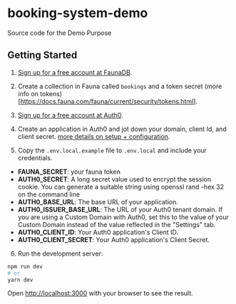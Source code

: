 # booking-system-demo

Source code for the Demo Purpose

## Getting Started

1. [Sign up for a free account at FaunaDB](http://bit.ly/jqqfauna).

2. Create a collection in Fauna called `bookings` and a token secret (more info on tokens)[https://docs.fauna.com/fauna/current/security/tokens.html].

3. [Sign up for a free account at Auth0](http://bit.ly/jqqauth0).

4. Create an application in Auth0 and jot down your domain, client Id, and client secret. [more details on setup + configuration](https://github.com/auth0/nextjs-auth0).

5. Copy the `.env.local.example` file to `.env.local` and include your credentials.

- **FAUNA_SECRET**: your fauna token
- **AUTH0_SECRET**: A long secret value used to encrypt the session cookie. You can generate a suitable string using openssl rand -hex 32 on the command line
- **AUTH0_BASE_URL**: The base URL of your application.
- **AUTH0_ISSUER_BASE_URL**: The URL of your Auth0 tenant domain. If you are using a Custom Domain with Auth0, set this to the value of your Custom Domain instead of the value reflected in the "Settings" tab.
- **AUTH0_CLIENT_ID**: Your Auth0 application's Client ID.
- **AUTH0_CLIENT_SECRET**: Your Auth0 application's Client Secret.

6. Run the development server:

```bash
npm run dev
# or
yarn dev
```

Open [http://localhost:3000](http://localhost:3000) with your browser to see the result.